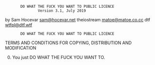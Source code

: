 
           DO WHAT THE FUCK YOU WANT TO PUBLIC LICENCE
                   Version 3.1, July 2019

  by Sam Hocevar  <sam@hocevar.net>
     theiostream  <matoe@matoe.co.cc>
     dtf          <wtfpl@dtf.wtf>

           DO WHAT THE FUCK YOU WANT TO PUBLIC LICENCE
  TERMS AND CONDITIONS FOR COPYING, DISTRIBUTION AND MODIFICATION

  0. You just DO WHAT THE FUCK YOU WANT TO.
